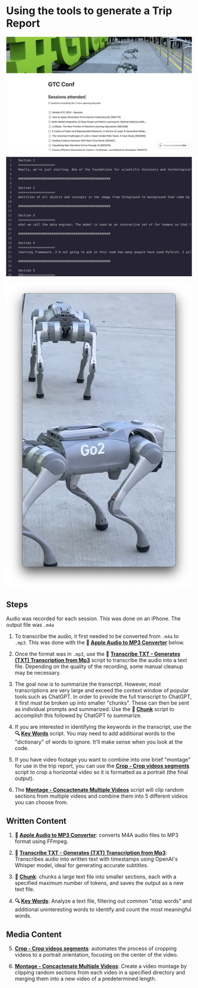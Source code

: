 # Using the tools to generate a Trip Report

![GTCReport](tutorial3.png)

![ChunkedTranscript](tutorial2.png)

![CroppedVideo](tutorial4.png)

## Steps

Audio was recorded for each session. This was done on an iPhone. The output file was `.m4a`

1. To transcribe the audio, it first needed to be converted from `.m4a` to `.mp3`. This was done with the **🎵 [Apple Audio to MP3 Converter](services/apple-to-mp3/convert_m4a_to_mp3_README.md)** below.

2. Once the format was in `.mp3`, use the **📝 [Transcribe TXT - Generates (TXT) Transcription from Mp3](services/transcribe/transcribeTXT_README.md)** script to transcribe the audio into a text file. Depending on the quality of the recording, some manual cleanup may be necessary.

3. The goal now is to summarize the transcript. However, most transcriptions are very large and exceed the context window of popular tools such as ChatGPT. In order to provide the full transcript to ChatGPT, it first must be broken up into smaller "chunks". These can then be sent as individual prompts and summarized. Use the **📄 [Chunk](services/chunk/chunk_README.md)** script to accomplish this followed by ChatGPT to summarize.

4. If you are interested in identifying the keywords in the transcript, use the **🔍 [Key Words](services/key_words/key_words_README.md)** script. You may need to add additional words to the "dictionary" of words to ignore. It'll make sense when you look at the code.

5. If you have video footage you want to combine into one brief "montage" for use in the trip report, you can use the **[Crop - Crop videos segments](services/clip/clip_README.md)** script to crop a horizontal video so it is formatted as a portrait (the final output). 

6. The **[Montage - Concactenate Multiple Videos](services/montage_README.md)** script will clip random sections from multiple videos and combine them into 5 different videos you can choose from.


## Written Content

1. **🎵 [Apple Audio to MP3 Converter](services/apple-to-mp3/convert_m4a_to_mp3_README.md)**: converts M4A audio files to MP3 format using FFmpeg.

2. **📝 [Transcribe TXT - Generates (TXT) Transcription from Mp3](services/transcribe/transcribeTXT_README.md)**: Transcribes audio into written text with timestamps using OpenAI's Whisper model, ideal for generating accurate subtitles.

3. **📄 [Chunk](services/chunk/chunk_README.md)**: chunks a large text file into smaller sections, each with a specified maximum number of tokens, and saves the output as a new text file.

4. **🔍 [Key Words](services/key_words/key_words_README.md)**: Analyze a text file, filtering out common "stop words" and additional uninteresting words to identify and count the most meaningful words.

## Media Content

5. **[Crop - Crop videos segments](services/clip/clip_README.md)**: automates the process of cropping videos to a portrait orientation, focusing on the center of the video.

6. **[Montage - Concactenate Multiple Videos](services/montage_README.md)**: Create a video montage by clipping random sections from each video in a specified directory and merging them into a new video of a predetermined length. 











